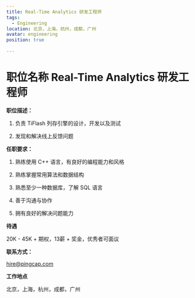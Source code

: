 ```yaml
---
title: Real-Time Analytics 研发工程师
tags:
  - Engineering
location: 北京，上海，杭州，成都，广州
avatar: engineering
position: true 
 
---
```


# 职位名称 Real-Time Analytics 研发工程师

**职位描述：**

1. 负责 TiFlash 列存引擎的设计，开发以及测试

2. 发现和解决线上反馈问题

**任职要求：**

1. 熟练使用 C++ 语言，有良好的编程能力和风格

2. 熟练掌握常用算法和数据结构

3. 熟悉至少一种数据库，了解 SQL 语言

4. 善于沟通与协作

5. 拥有良好的解决问题能力

**待遇**

20K - 45K + 期权，13薪 + 奖金，优秀者可面议

**联系方式：**

hire@pingcap.com

**工作地点**

北京，上海，杭州，成都，广州
